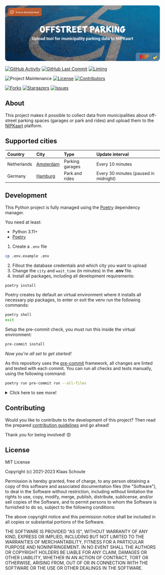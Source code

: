<!--
*** To avoid retyping too much info. Do a search and replace for the following:
*** github_username, repo_name
-->

<!-- Banner -->
![alt Banner of the offstreet parking project](assets/banner_offstreet_parking.png)

<!-- PROJECT SHIELDS -->
[![GitHub Activity][commits-shield]][commits]
[![GitHub Last Commit][last-commit-shield]][commits]
[![Linting][linting-shield]][linting-url]

![Project Maintenance][maintenance-shield]
[![License][license-shield]](LICENSE.md)
[![Contributors][contributors-shield]][contributors-url]

[![Forks][forks-shield]][forks-url]
[![Stargazers][stars-shield]][stars-url]
[![Issues][issues-shield]][issues-url]

## About

This project makes it possible to collect data from municipalities about off-street parking spaces (garages or park and rides) and upload them to the [NIPKaart][nipkaart] platform.

## Supported cities

| Country | City | Type | Update interval |
|:--------|:-----|:-----|:----------------|
| Netherlands | [Amsterdam](https://github.com/klaasnicolaas/python-garages-amsterdam) | Parking garages | Every 10 minutes |
| Germany | [Hamburg](https://github.com/klaasnicolaas/python-hamburg) | Park and rides | Every 30 minutes (paused in midnight) |

## Development

This Python project is fully managed using the [Poetry][poetry] dependency
manager.

You need at least:

- Python 3.11+
- [Poetry][poetry-install]


1. Create a `.env` file
```bash
cp .env.example .env
```

2. Fillout the database credentials and which city you want to upload
3. Change the `city` and `wait_time` (in minutes) in the **.env** file.
4. Install all packages, including all development requirements:

```bash
poetry install
```

Poetry creates by default an virtual environment where it installs all
necessary pip packages, to enter or exit the venv run the following commands:

```bash
poetry shell
exit
```

Setup the pre-commit check, you must run this inside the virtual environment:

```bash
pre-commit install
```

*Now you're all set to get started!*

As this repository uses the [pre-commit][pre-commit] framework, all changes
are linted and tested with each commit. You can run all checks and tests
manually, using the following command:

```bash
poetry run pre-commit run --all-files
```

<details>
  <summary>Click here to see more!</summary>

### Build image

Build docker image, type could be `parkandride` or `garages`

```bash
docker build -t nipkaart-[TYPE]-[CITY] .
```

### Run the image

```bash
docker run nipkaart-[TYPE]-[CITY] -d --restart on-failure --name nipkaart-[TYPE]-[CITY]
```

or

```bash
docker stack deploy -c deploy/[CITY].yml offstreet
```

</details>

## Contributing

Would you like to contribute to the development of this project? Then read the prepared [contribution guidelines](CONTRIBUTING.md) and go ahead!

Thank you for being involved! :heart_eyes:

## License

MIT License

Copyright (c) 2021-2023 Klaas Schoute

Permission is hereby granted, free of charge, to any person obtaining a copy
of this software and associated documentation files (the "Software"), to deal
in the Software without restriction, including without limitation the rights
to use, copy, modify, merge, publish, distribute, sublicense, and/or sell
copies of the Software, and to permit persons to whom the Software is
furnished to do so, subject to the following conditions:

The above copyright notice and this permission notice shall be included in all
copies or substantial portions of the Software.

THE SOFTWARE IS PROVIDED "AS IS", WITHOUT WARRANTY OF ANY KIND, EXPRESS OR
IMPLIED, INCLUDING BUT NOT LIMITED TO THE WARRANTIES OF MERCHANTABILITY,
FITNESS FOR A PARTICULAR PURPOSE AND NONINFRINGEMENT. IN NO EVENT SHALL THE
AUTHORS OR COPYRIGHT HOLDERS BE LIABLE FOR ANY CLAIM, DAMAGES OR OTHER
LIABILITY, WHETHER IN AN ACTION OF CONTRACT, TORT OR OTHERWISE, ARISING FROM,
OUT OF OR IN CONNECTION WITH THE SOFTWARE OR THE USE OR OTHER DEALINGS IN THE
SOFTWARE.

[nipkaart]: https://nipkaart.nl

<!-- MARKDOWN LINKS & IMAGES -->
[maintenance-shield]: https://img.shields.io/maintenance/yes/2023.svg
[contributors-shield]: https://img.shields.io/github/contributors/nipkaart/offstreet-parking.svg
[contributors-url]: https://github.com/nipkaart/offstreet-parking/graphs/contributors
[forks-shield]: https://img.shields.io/github/forks/nipkaart/offstreet-parking.svg
[forks-url]: https://github.com/nipkaart/offstreet-parking/network/members
[stars-shield]: https://img.shields.io/github/stars/nipkaart/offstreet-parking.svg
[stars-url]: https://github.com/nipkaart/offstreet-parking/stargazers
[issues-shield]: https://img.shields.io/github/issues/nipkaart/offstreet-parking.svg
[issues-url]: https://github.com/nipkaart/offstreet-parking/issues
[license-shield]: https://img.shields.io/github/license/nipkaart/offstreet-parking.svg
[commits-shield]: https://img.shields.io/github/commit-activity/y/nipkaart/offstreet-parking.svg
[commits]: https://github.com/nipkaart/offstreet-parking/commits/main
[last-commit-shield]: https://img.shields.io/github/last-commit/nipkaart/offstreet-parking.svg
[linting-shield]: https://github.com/NIPKaart/offstreet-parking/actions/workflows/linting.yaml/badge.svg
[linting-url]: https://github.com/NIPKaart/offstreet-parking/actions/workflows/linting.yaml

[poetry-install]: https://python-poetry.org/docs/#installation
[poetry]: https://python-poetry.org
[pre-commit]: https://pre-commit.com
